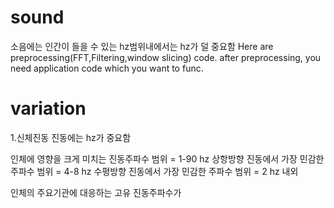 # sound
소음에는 인간이 들을 수 있는 hz범위내에서는 hz가 덜 중요함
Here are preprocessing(FFT,Filtering,window slicing) code. after preprocessing, you need application code which you want to func.



# variation
1.신체진동
진동에는 hz가 중요함

인체에 영향을 크게 미치는 진동주파수 범위 = 1-90 hz
상항방향 진동에서 가장 민감한 주파수 범위 = 4-8 hz
수평방향 진동에서 가장 민감한 주파수 범위 = 2 hz 내외

인체의 주요기관에 대응하는 고유 진동주파수가 
